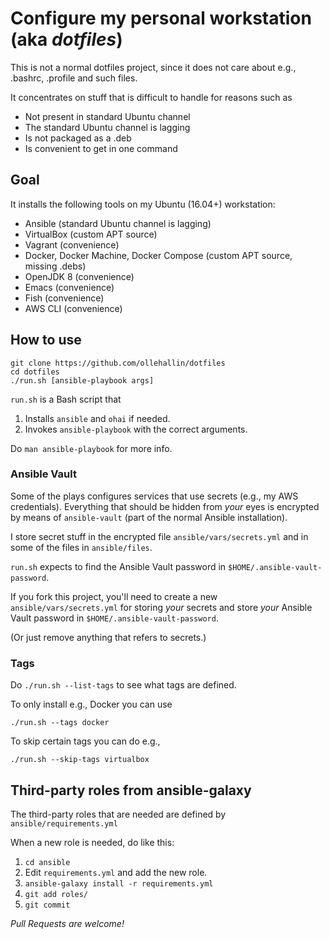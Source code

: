 # Configure my personal workstation (aka _dotfiles_)

This is not a normal dotfiles project, since it does not care about e.g., .bashrc, .profile and such files.

It concentrates on stuff that is difficult to handle for reasons such as

- Not present in standard Ubuntu channel
- The standard Ubuntu channel is lagging
- Is not packaged as a .deb
- Is convenient to get in one command

## Goal

It installs the following tools on my Ubuntu (16.04+) workstation:

- Ansible (standard Ubuntu channel is lagging)
- VirtualBox (custom APT source)
- Vagrant (convenience)
- Docker, Docker Machine, Docker Compose (custom APT source, missing .debs)
- OpenJDK 8 (convenience)
- Emacs (convenience)
- Fish (convenience)
- AWS CLI (convenience)

## How to use

    git clone https://github.com/ollehallin/dotfiles
    cd dotfiles
    ./run.sh [ansible-playbook args]

`run.sh` is a Bash script that

1. Installs `ansible` and `ohai` if needed.
1. Invokes `ansible-playbook` with the correct arguments.

Do `man ansible-playbook` for more info.

### Ansible Vault

Some of the plays configures services that use secrets (e.g., my AWS credentials). 
Everything that should be hidden from _your_ eyes is encrypted by means of `ansible-vault` (part of the normal Ansible installation).

I store secret stuff in the encrypted file `ansible/vars/secrets.yml` and in some of the files in `ansible/files`.

`run.sh` expects to find the Ansible Vault password in `$HOME/.ansible-vault-password`.
 
If you fork this project, you'll need to create a new `ansible/vars/secrets.yml` for storing _your_ secrets and store
_your_ Ansible Vault password in `$HOME/.ansible-vault-password`.

(Or just remove anything that refers to secrets.)

### Tags

Do `./run.sh --list-tags` to see what tags are defined.

To only install e.g., Docker you can use

    ./run.sh --tags docker

To skip certain tags you can do e.g.,

    ./run.sh --skip-tags virtualbox

## Third-party roles from ansible-galaxy
The third-party roles that are needed are defined by `ansible/requirements.yml`

When a new role is needed, do like this:

1. `cd ansible`
1. Edit `requirements.yml` and add the new role.
1. `ansible-galaxy install -r requirements.yml`
1. `git add roles/`
1. `git commit`

_Pull Requests are welcome!_
